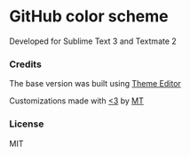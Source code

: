 # GitHub color scheme

Developed for Sublime Text 3 and Textmate 2

### Credits

The base version was built using [Theme Editor](http://tmtheme-editor.herokuapp.com/#/theme/GitHub)

Customizations made with [<3](http://mt.cx) by [MT](https://twitter.com/arrowgunz)

### License

MIT
